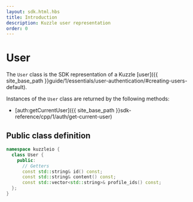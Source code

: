 ```yaml
---
layout: sdk.html.hbs
title: Introduction
description: Kuzzle user representation
order: 0
---
```


# User

The `User` class is the SDK representation of a Kuzzle [user]({{ site_base_path }}guide/1/essentials/user-authentication/#creating-users-default).

Instances of the `User` class are returned by the following methods:
 - [auth:getCurrentUser]({{ site_base_path }}sdk-reference/cpp/1/auth/get-current-user)

## Public class definition

```cpp
namespace kuzzleio {
  class User {
    public:
      // Getters
      const std::string& id() const;
      const std::string& content() const;
      const std::vector<std::string>& profile_ids() const;
  };
}
```
